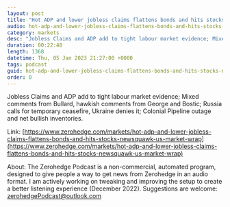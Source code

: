 ```yaml
---
layout: post
title: "Hot ADP and lower jobless claims flattens bonds and hits stocks - Newsquawk US Market Wrap"
audio: hot-adp-and-lower-jobless-claims-flattens-bonds-and-hits-stocks-newsquawk-us-market-wrap-0
category: markets
desc: "Jobless Claims and ADP add to tight labour market evidence; Mixed comments from Bullard, hawkish comments from George and Bostic; Russia calls for temporary ceasefire, Ukraine denies it; Colonial Pipeline outage and net bullish inventories."
duration: 00:22:48
length: 1368
datetime: Thu, 05 Jan 2023 21:27:00 +0000
tags: podcast
guid: hot-adp-and-lower-jobless-claims-flattens-bonds-and-hits-stocks-newsquawk-us-market-wrap-0
order: 0
---
```

Jobless Claims and ADP add to tight labour market evidence; Mixed comments from Bullard, hawkish comments from George and Bostic; Russia calls for temporary ceasefire, Ukraine denies it; Colonial Pipeline outage and net bullish inventories.

Link: [https://www.zerohedge.com/markets/hot-adp-and-lower-jobless-claims-flattens-bonds-and-hits-stocks-newsquawk-us-market-wrap](https://www.zerohedge.com/markets/hot-adp-and-lower-jobless-claims-flattens-bonds-and-hits-stocks-newsquawk-us-market-wrap)

About: The Zerohedge Podcast is a non-commercial, automated program, designed to give people a way to get news from Zerohedge in an audio format.  I am actively working on tweaking and improving the setup to create a better listening experience (December 2022).  Suggestions are welcome: [zerohedgePodcast@outlook.com](mailto:zerohedgePodcast@outlook.com)